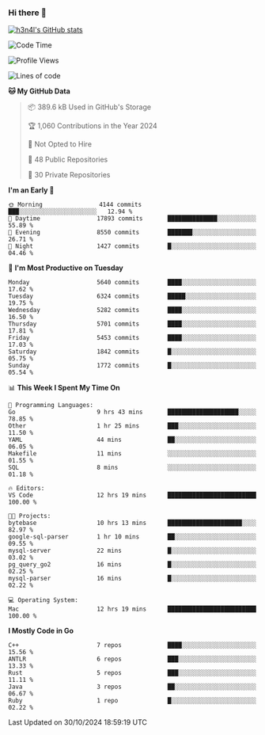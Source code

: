 ### Hi there 👋

[![h3n4l's GitHub stats](https://github-readme-stats.vercel.app/api?username=h3n4l&count_private=true&show_icons=true&theme=radical)](https://github.com/h3n4l/github-readme-stats)

<!--START_SECTION:waka-->
![Code Time](http://img.shields.io/badge/Code%20Time-1%2C995%20hrs%2043%20mins-blue)

![Profile Views](http://img.shields.io/badge/Profile%20Views-0-blue)

![Lines of code](https://img.shields.io/badge/From%20Hello%20World%20I%27ve%20Written-12.4%20million%20lines%20of%20code-blue)

**🐱 My GitHub Data** 

> 📦 389.6 kB Used in GitHub's Storage 
 > 
> 🏆 1,060 Contributions in the Year 2024
 > 
> 🚫 Not Opted to Hire
 > 
> 📜 48 Public Repositories 
 > 
> 🔑 30 Private Repositories 
 > 
**I'm an Early 🐤** 

```text
🌞 Morning                4144 commits        ███░░░░░░░░░░░░░░░░░░░░░░   12.94 % 
🌆 Daytime                17893 commits       ██████████████░░░░░░░░░░░   55.89 % 
🌃 Evening                8550 commits        ███████░░░░░░░░░░░░░░░░░░   26.71 % 
🌙 Night                  1427 commits        █░░░░░░░░░░░░░░░░░░░░░░░░   04.46 % 
```
📅 **I'm Most Productive on Tuesday** 

```text
Monday                   5640 commits        ████░░░░░░░░░░░░░░░░░░░░░   17.62 % 
Tuesday                  6324 commits        █████░░░░░░░░░░░░░░░░░░░░   19.75 % 
Wednesday                5282 commits        ████░░░░░░░░░░░░░░░░░░░░░   16.50 % 
Thursday                 5701 commits        ████░░░░░░░░░░░░░░░░░░░░░   17.81 % 
Friday                   5453 commits        ████░░░░░░░░░░░░░░░░░░░░░   17.03 % 
Saturday                 1842 commits        █░░░░░░░░░░░░░░░░░░░░░░░░   05.75 % 
Sunday                   1772 commits        █░░░░░░░░░░░░░░░░░░░░░░░░   05.54 % 
```


📊 **This Week I Spent My Time On** 

```text
💬 Programming Languages: 
Go                       9 hrs 43 mins       ████████████████████░░░░░   78.85 % 
Other                    1 hr 25 mins        ███░░░░░░░░░░░░░░░░░░░░░░   11.50 % 
YAML                     44 mins             ██░░░░░░░░░░░░░░░░░░░░░░░   06.05 % 
Makefile                 11 mins             ░░░░░░░░░░░░░░░░░░░░░░░░░   01.55 % 
SQL                      8 mins              ░░░░░░░░░░░░░░░░░░░░░░░░░   01.18 % 

🔥 Editors: 
VS Code                  12 hrs 19 mins      █████████████████████████   100.00 % 

🐱‍💻 Projects: 
bytebase                 10 hrs 13 mins      █████████████████████░░░░   82.97 % 
google-sql-parser        1 hr 10 mins        ██░░░░░░░░░░░░░░░░░░░░░░░   09.55 % 
mysql-server             22 mins             █░░░░░░░░░░░░░░░░░░░░░░░░   03.02 % 
pg_query_go2             16 mins             █░░░░░░░░░░░░░░░░░░░░░░░░   02.25 % 
mysql-parser             16 mins             █░░░░░░░░░░░░░░░░░░░░░░░░   02.22 % 

💻 Operating System: 
Mac                      12 hrs 19 mins      █████████████████████████   100.00 % 
```

**I Mostly Code in Go** 

```text
C++                      7 repos             ████░░░░░░░░░░░░░░░░░░░░░   15.56 % 
ANTLR                    6 repos             ███░░░░░░░░░░░░░░░░░░░░░░   13.33 % 
Rust                     5 repos             ███░░░░░░░░░░░░░░░░░░░░░░   11.11 % 
Java                     3 repos             ██░░░░░░░░░░░░░░░░░░░░░░░   06.67 % 
Ruby                     1 repo              █░░░░░░░░░░░░░░░░░░░░░░░░   02.22 % 
```




 Last Updated on 30/10/2024 18:59:19 UTC
<!--END_SECTION:waka-->


